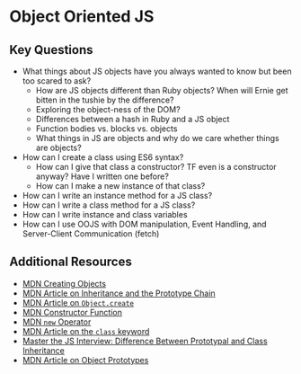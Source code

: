 # Object Oriented JS

## Key Questions
* What things about JS objects have you always wanted to know but been too scared to ask?
  * How are JS objects different than Ruby objects? When will Ernie get bitten in the tushie by the difference?
  * Exploring the object-ness of the DOM?
  * Differences between a hash in Ruby and a JS object
  * Function bodies vs. blocks vs. objects
  * What things in JS are objects and why do we care whether things are objects?
* How can I create a class using ES6 syntax?
  * How can I give that class a constructor? TF even is a constructor anyway? Have I written one before?
  * How can I make a new instance of that class?
* How can I write an instance method for a JS class?
* How can I write a class method for a JS class?
* How can I write instance and class variables
* How can I use OOJS with DOM manipulation, Event Handling, and Server-Client Communication (fetch)

## Additional Resources
- [MDN Creating Objects](https://developer.mozilla.org/en-US/docs/Web/JavaScript/Reference/Operators/Object_initializer)
- [MDN Article on Inheritance and the Prototype Chain](https://developer.mozilla.org/en-US/docs/Web/JavaScript/Inheritance_and_the_prototype_chain)
- [MDN Article on `Object.create`](https://developer.mozilla.org/en-US/docs/Web/JavaScript/Reference/Global_Objects/Object/create)
- [MDN Constructor Function](https://developer.mozilla.org/en-US/docs/Web/JavaScript/Reference/Global_Objects/Object/constructor)
- [MDN `new` Operator](https://developer.mozilla.org/en-US/docs/Web/JavaScript/Reference/Operators/new)
- [MDN Article on the `class` keyword](https://developer.mozilla.org/en-US/docs/Web/JavaScript/Reference/Classes)
- [Master the JS Interview: Difference Between Prototypal and Class Inheritance](https://medium.com/javascript-scene/master-the-javascript-interview-what-s-the-difference-between-class-prototypal-inheritance-e4cd0a7562e9)
- [MDN Article on Object Prototypes](https://developer.mozilla.org/en-US/docs/Learn/JavaScript/Objects/Object_prototypes)
